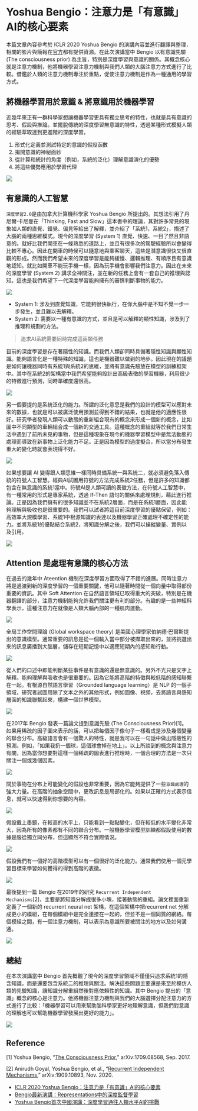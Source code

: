 # Yoshua Bengio：注意力是「有意識」AI的核心要素

本篇文章內容參考於 ICLR 2020 Yoshua Bengio 的演講內容並進行翻譯與整理，相關的影片與簡報在[官方](https://iclr.cc/virtual_2020/speaker_7.html)都有提供資源。在此次演講當中 Bengio 以有意識先驗 (The consciousness prior) 為主旨，特別是深度學習與意識的關係。其概念核心就是注意力機制，他將機器學習注意力機制與我們人類的大腦注意力方式進行了比較。借鑑於人類的注意力機制專注於重點，促使注意力機制是作為一種通用的學習方式。


## 將機器學習用於意識 & 將意識用於機器學習
近幾年來正有一群科學家想讓機器學習更具有獨立思考的特性，也就是具有意識的思考、假設與推論。並擺脫傳統的深度學習無意識的特性，透過某種形式模擬人類的經驗萃取達到更進階的深度學習。

1. 形式化定義並測試特定的意識的假設函數
2. 揭開意識的神秘面紗
3. 從計算和統計的角度（例如，系統的泛化）理解意識演化的優勢
4. 將這些優勢應用於學習代理

![](https://i.imgur.com/37i9DuJ.png)

## 有意識的人工智慧
`深度學習2.0`是由加拿大計算機科學家 Yoshua Bengio 所提出的。其想法引用了丹尼爾·卡尼曼在「Thinking, Fast and Slow」這本書中的理論，其對許多常見的現象如人類的直覺、錯覺、偏見等給出了解釋，並介紹了「系統1，系統2」，描述了大腦的兩種思維模式。現今的深度學習 (System 1) 直覺、快速、一目了然且非語意的。就好比我們開車在一條熟悉的道路上，並且有很多次的駕駛經驗所以會變得比較不專心。因此在開車的時候可以隨意地與乘客聊天，這些是潛意識很快又很直觀的形成。然而我們希望未來的深度學習是能夠緩慢、邏輯推理、有順序且有意識地認知。就比如開車不能玩手機一樣，因為玩手機會影響我們注意力。因此在未來的深度學習 (System 2) 講求全神關注，並在新的任務上會有一套自己的推理與認知。這也是我們希望下一代深度學習能夠擁有的審慎判斷事物的能力。

![](https://i.imgur.com/0jhWhJ9.png)

- System 1: 涉及到直覺知識，它能夠很快執行，在你大腦中是不知不覺一步一步發生，並且難以去解釋。
- System 2: 需要以一種有意識的方式，並且是可以解釋的顯性知識，涉及到了推理和規劃的方法。

> 追求AI系統需要同時完成這兩類任務

目前的深度學習是存在著隱性的知識。而我們人類卻同時具備著隱性知識與顯性知識。能夠語言化是一種特殊的知識，這也是機器難以做到的地步。因此現在的議題是如何讓機器同時有系統1與系統2的思維，並將有意識先驗放在模型的訓練框架中。其中在系統2的架構當中我們希望能夠設計出高級表徵的學習機器，利用很少的特徵進行預測，同時準確度還很高。

![](https://i.imgur.com/ocN0LUD.png)

另一個要提的是系統泛化的能力。所謂的泛化意思是我們的設計的模型可以應對未來的數據，也就是可以被廣泛使用預測並得到不錯的結果，也就是他的適應性很好。研究學者發現人類可以動態的重新組合現有的概念來形成一個新的概念，比如圖中不同類型的車輛組合成一個新的交通工具。這種概念的重組就等於我們日常生活中遇到了前所未見的事物，但是這種現象在現今的機器學習模型中是無法動態的處理而導致在新事物上泛化能力不足。正是因為模型的過度擬合，所以當分布發生重大的變化時就會表現得不好。

![](https://i.imgur.com/KuLHo2w.png)

如果想要讓 AI 變得跟人類思維一樣同時具備系統一與系統二，就必須避免落入傳統的符號人工智慧。經典AI試圖用符號的方法完成系統2任務，但是許多的知識都包含在無意識的系統1當中。符號AI是人類可讀的表徵方法，在符號人工智慧中，有一種常用的形式是專家系統，透過 If-Then 語句的關係來處理規則，藉此進行推論。正是因為我們擁有的很多知識並不在系統2層面，而是在系統1層面，因此能夠理解與吸收也是很重要的。我們可以試者將這目前深度學習的優點保留，例如：高效率大規模學習、系統1中根源知識的表達以及機器學習正確處理不確定性的能力。並將系統1的優點結合系統2，將知識分解之後，我們可以操縱變量、實例以及引用。

![](https://i.imgur.com/VqlA3Iq.png)

## Attention 是處理有意識的核心方法
在過去的幾年中 Ateention 機制在深度學習方面取得了不錯的進展。同時注意力將是過渡到新的深度學習的一個重要關鍵，他可以隨著時間從一個向量中取得部份重要的資訊。其中 Soft Attention 在自然語言領域已取得重大的突破，特別是在機器翻譯的部分，注意力機制能夠允許我們關注更有利的部分。有趣的是一些神經科學表示，這種注意力在就像是人類大腦內部的一種肌肉運動。

![](https://i.imgur.com/VfcDx3x.png)

全局工作空間理論 (Global workspace theory) 是美國心理學家伯納德·巴爾斯提出的意識模型。通常重要的訊息是從一個輸入當中部分被擷取出來的，並將挑選出來的訊息廣播到大腦層，儲存在短期記憶中以適應短期內的感知和行動。

![](https://i.imgur.com/9FdXRwl.png)

從人們的口述中即能判斷某些事件是有意識的還是無意識的。另外不光只是文字上解釋。能夠理解與吸收也是很重要的。因為它能將高階的特徵與較低階的感知聯繫在一起。有根源自然語言學習（Grounded language learning）是 NLP 的一個子領域，研究者試圖用除了文本之外的其他形式，例如圖像、視頻，去將語言與感知層面的知識聯繫起來，構建一個世界模型。

![](https://i.imgur.com/9jP0yDB.png)

在2017年 Bengio 發表一篇論文提到意識先驗 (The Consciousness Prior)[1]。如果用稀疏的因子圖來表示的話，可以把每個因子像句子一樣看成是涉及幾個變量的聯合分布。高級語言會有一個驚人的特性，就是我可以在一句話中做出隱蔽性的預測。例如，「如果我扔一個球，這個球會掉在地上」。以上所談到的概念與注意力有關，因為當你想要對這樣一個稀疏的圖表進行推理時，一個合理的方法是一次只關注一個或幾個因素。

![](https://i.imgur.com/936kMtd.png)

關於事物在分布上可能變化的假設也非常重要，因為它能夠提供了一些`意識處理`的強大力量。在高階的抽象空間中，更改訊息是局部化的。如果以正確的方式表示信息，就可以快速得到你想要的內容。

![](https://i.imgur.com/DvlsC53.png)

假設戴上墨鏡，在較高的水平上，只能看到一點點變化，但在較低的水平變化非常大，因為所有的像素都有不同的聯合分布。一般機器學習模型訓練都假設使用的數據是服從獨立同分布，但這顯然不符合實際情況。

![](https://i.imgur.com/Qnb49Md.png)

假設我們有一個好的高階模型可以有一個很好的泛化能力。通常我們使用一個元學習目標來學習如何獲得的得到高階的表徵。

![](https://i.imgur.com/rrdZsyS.png)

最後提到一篇 Bengio 在2019年的研究 `Recurrent Independent Mechanisms`[2]，主要是將知識分解成很多小塊，接著動態的重組。論文裡面重新定義了一個新的 recurrent neural net 架構，在這個架構中把recurrent net 分解成更小的模組，在每個模組中是完全連接在一起的，但並不是一個同質的網絡。每個模組之間，有一個注意力機制，可以表示為意識所要被關注的地方以及如何溝通。

![](https://i.imgur.com/TGwzP55.png)

## 總結
在本次演講當中 Bengio 首先概觀了現今的深度學習領域不僅僅只追求系統1的隱含知識，而是還要包含系統二的推理與關注。解決這些問題主要還是來至於模仿人類的先驗知識，讓知識分解重組然後對應依賴性的知識。其中 Bengio 提出的「意識」概念的核心是注意力。他將機器注意力機制與我們的大腦選擇分配注意力的方式進行了比較：「機器學習可以用來幫助腦科學家更好地理解意識，但我們對意識的理解也可以幫助機器學習發展出更好的能力」。

![](https://i.imgur.com/FxbT7A3.png)




## Reference
[1] Yoshua Bengio, “[The Consciousness Prior](https://arxiv.org/abs/1709.08568),” arXiv:1709.08568, Sep. 2017.

[2] Anirudh Goyal, Yoshua Bengio, et al., “[Recurrent Independent Mechanisms](https://arxiv.org/abs/1909.10893),” arXiv:1909.10893, Nov. 2020.

- [ICLR 2020 Yoshua Bengio：注意力是「有意識」AI的核心要素](https://kknews.cc/zh-tw/tech/x45rono.html)
- [Bengio最新演講：Representations中的深度監督學習](https://cloud.tencent.com/developer/article/1070691?from=article.detail.1370482)
- [Yoshua Bengio首次中國演講：深度學習通往人類水平AI的挑戰](https://cloud.tencent.com/developer/article/1370482)


